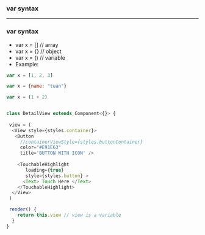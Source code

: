 ### var syntax

-------------------------------------

### var syntax

* var x = [] // array
* var x = {} // object
* var x = () // variable
* Example:

```js
var x = [1, 2, 3]

var x = {name: "tuan"}

var x = (1 + 2)


class DetailView extends Component<{}> {
 
 view = (
  <View style={styles.container}>
   <Button
     //containerViewStyle={styles.buttonContainer}
     color="#E91E63"
     title='BUTTON WITH ICON' />
  
    <TouchableHighlight
       loading={true}
       style={styles.button} >
      <Text> Touch Here </Text>
    </TouchableHighlight>
  </View>
 )

 render() {
    return this.view // view is a variable
  }
}

```
